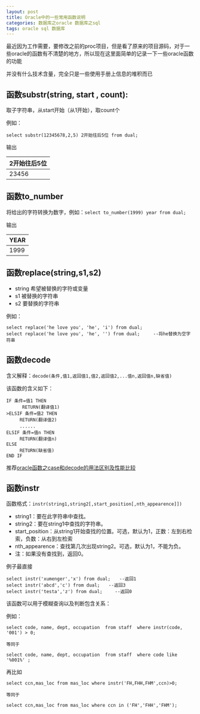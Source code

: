 ```yaml
---
layout: post
title: Oracle中的一些常用函数说明
categories: 数据库之oracle 数据库之sql
tags: oracle sql 数据库
---
```


最近因为工作需要，要修改之前的proc项目，但是看了原来的项目源码，对于一些oracle的函数有不清楚的地方，所以现在这里面简单的记录一下一些oracle函数的功能

并没有什么技术含量，完全只是一些使用手册上信息的堆积而已

## 函数substr(string, start , count):

取子字符串，从start开始（从1开始），取count个

例如：

```
select substr(12345678,2,5) 2开始往后5位 from dual; 
```

输出

| 2开始往后5位 | 
| ------------ |
| 23456 |

## 函数to_number

将给出的字符转换为数字，例如：`select to_number(1999) year from dual;`

输出

|YEAR|
|-----|
|1999|

## 函数replace(string,s1,s2)

* string 希望被替换的字符或变量
* s1 被替换的字符串
* s2 要替换的字符串

例如：

```
select replace('he love you', 'he', 'i') from dual;
select replace('he love you', 'he', '') from dual;     --将he替换为空字符串
```

## 函数decode

含义解释：`decode(条件,值1,返回值1,值2,返回值2,...值n,返回值n,缺省值)`

该函数的含义如下：

```
IF 条件=值1 THEN
 　　　RETURN(翻译值1)
>ELSIF 条件=值2 THEN
　　　RETURN(翻译值2)
　　　......
ELSIF 条件=值n THEN
　　　RETURN(翻译值n)
ELSE
　　　RETURN(缺省值)
END IF
```

推荐[oracle函数之case和decode的用法区别及性能比较](http://www.blogjava.net/guiying/archive/2012/08/01/384562.html)

## 函数instr

函数格式：`instr(string1,string2[,start_position[,nth_appearence]])`

* string1：要在此字符串中查找。
* string2：要在string1中查找的字符串。
* start_position：从string1开始查找的位置。可选，默认为1，正数：左到右检索，负数：从右到左检索
* nth_appearence：查找第几次出现string2。可选，默认为1，不能为负。
* 注：如果没有查找到，返回0。

例子最直接

```
select instr('xumenger','x') from dual;　　--返回1
select instr('abcd','c') from dual;　　--返回3
select instr('testa','z') from dual;　   --返回0
```

该函数可以用于模糊查询以及判断包含关系：

例如：

```
select code, name, dept, occupation  from staff  where instr(code, '001') > 0;

等同于

select code, name, dept, occupation  from staff  where code like '%001%' ;
```

再比如

```
select ccn,mas_loc from mas_loc where instr('FH,FHH,FHM',ccn)>0;

等同于

select ccn,mas_loc from mas_loc where ccn in ('FH','FHH','FHM');
```
